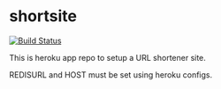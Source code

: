 # shortsite

[![Build Status](https://travis-ci.org/kmzarc/shortsite.svg?branch=master)](https://travis-ci.org/kmzarc/shortsite)

This is heroku app repo to setup a URL shortener site.

REDISURL and HOST  must be set using heroku configs.
